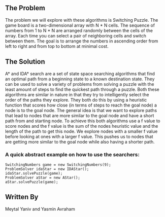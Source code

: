 ## The Problem
The problem we will explore with these algorithms is Switching Puzzle.
The game board is a two-dimensional array with N * N cells. The sequence of numbers from 1 to N * N are arranged randomly between the cells of the array. Each time you can select a pair of neighboring cells and switch between them. The goal is to arrange the numbers in ascending order from left to right and from top to bottom at minimal cost.

## The Solution
A* and IDA* search are a set of state space searching algorithms that find an optimal path from a beginning state to a known destination state. They can be used to solve a variety of problems from solving a puzzle with the least amount of steps to find the quickest path through a puzzle.
Both these algorithms are similar in nature in that they try to intelligently select the order of the paths they explore. They both do this by using a heuristic function that scores how close (in terms of steps to reach the goal node) a node is to the goal node. The general idea is that we want to explore paths that lead to nodes that are more similar to the goal node and have a short path from and starting node. To achieve this both algorithms use a f value to score nodes and the f value is the sum of the nodes heuristic value and the length of the path to get this node. We explore nodes with a smaller f value before looking at ones with a larger f value. This pushes us to nodes that are getting more similar to the goal node while also having a shorter path.

### A quick abstract example on how to use the searchers:
```
SwitchingNumbers game = new SwitchingNumbers(9);
ProblemSolver idaStar = new IDAStar();
idaStar.solvePuzzle(game);
ProblemSolver aStar = new AStar();
aStar.solvePuzzle(game);
```
## Written By
Meytal Yaniv and Yasmin Avraham
